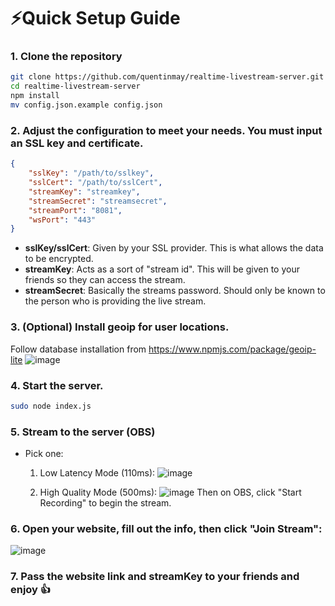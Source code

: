 # ⚡Quick Setup Guide
### 1. Clone the repository 

```bash
git clone https://github.com/quentinmay/realtime-livestream-server.git
cd realtime-livestream-server
npm install
mv config.json.example config.json
```
### 2. Adjust the configuration to meet your needs. You must input an SSL key and certificate.
```json
{
    "sslKey": "/path/to/sslkey",
    "sslCert": "/path/to/sslCert",
    "streamKey": "streamkey",
    "streamSecret": "streamsecret",
    "streamPort": "8081",
    "wsPort": "443"
}
```
* **sslKey/sslCert**: Given by your SSL provider. This is what allows the data to be encrypted.
* **streamKey**: Acts as a sort of "stream id". This will be given to your friends so they can access the stream.
* **streamSecret**: Basically the streams password. Should only be known to the person who is providing the live stream.

### 3. (Optional) Install geoip for user locations.
Follow database installation from https://www.npmjs.com/package/geoip-lite
![image](https://user-images.githubusercontent.com/73214439/148211530-b43d36b5-b234-4a92-a675-8c512948aa11.png)


### 4. Start the server.
```bash
sudo node index.js
```
### 5. Stream to the server (OBS)
* Pick one:
  1. Low Latency Mode (110ms):
![image](https://user-images.githubusercontent.com/73214439/120874862-71fd7b00-c55d-11eb-90d6-28f6ef496d42.png)

  1. High Quality Mode (500ms):
![image](https://user-images.githubusercontent.com/73214439/120874912-b12bcc00-c55d-11eb-801c-b35f3626486f.png)
Then on OBS, click "Start Recording" to begin the stream.

### 6. Open your website, fill out the info, then click "Join Stream":
![image](https://user-images.githubusercontent.com/73214439/120875245-b853d980-c55f-11eb-9318-5d2199699ce4.png)

### 7. Pass the website link and streamKey to your friends and enjoy 👍
